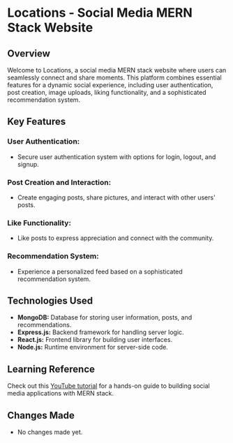 # Locations - Social Media MERN Stack Website

## Overview

Welcome to Locations, a social media MERN stack website where users can seamlessly connect and share moments. This platform combines essential features for a dynamic social experience, including user authentication, post creation, image uploads, liking functionality, and a sophisticated recommendation system.

## Key Features

### User Authentication:
- Secure user authentication system with options for login, logout, and signup.

### Post Creation and Interaction:
- Create engaging posts, share pictures, and interact with other users' posts.

### Like Functionality:
- Like posts to express appreciation and connect with the community.

### Recommendation System:
- Experience a personalized feed based on a sophisticated recommendation system.

## Technologies Used

- **MongoDB:** Database for storing user information, posts, and recommendations.
- **Express.js:** Backend framework for handling server logic.
- **React.js:** Frontend library for building user interfaces.
- **Node.js:** Runtime environment for server-side code.

## Learning Reference

Check out this [YouTube tutorial]([https://www.youtube.com/watch?v=VAaUy_Moivw&list=PLsueIvUqU7XrQVvqejWDyu3gUj_i2EEXR&index=4&t=3242s&ab_channel=React%26NextjsProjectswithSahand](https://www.youtube.com/watch?v=VsUzmlZfYNg&list=PLsueIvUqU7XrQVvqejWDyu3gUj_i2EEXR&index=2&t=23773s&ab_channel=JavaScriptMastery)https://www.youtube.com/watch?v=VsUzmlZfYNg&list=PLsueIvUqU7XrQVvqejWDyu3gUj_i2EEXR&index=2&t=23773s&ab_channel=JavaScriptMastery) for a hands-on guide to building social media applications with MERN stack.

## Changes Made

- No changes made yet.


